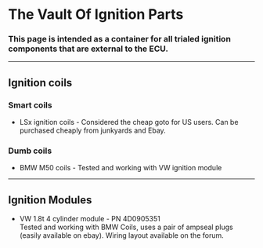 # The Vault Of Ignition Parts

### This page is intended as a container for all trialed ignition components that are external to the ECU. 

---

## Ignition coils 
### Smart coils
* LSx ignition coils - Considered the cheap goto for US users. Can be purchased cheaply from junkyards and Ebay.

### Dumb coils
* BMW M50 coils - Tested and working with VW ignition module

---

## Ignition Modules
* VW 1.8t 4 cylinder module - PN 4D0905351  
Tested and working with BMW Coils, uses a pair of ampseal plugs (easily available on ebay). Wiring layout available on the forum. 